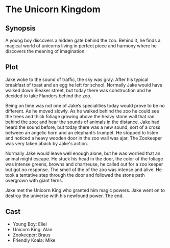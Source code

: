 # The Unicorn Kingdom

## Synopsis

A young boy discovers a hidden gate behind the zoo.
Behind it, he finds a magical world of unicorns living in perfect piece and harmony where he discovers the meaning of imagination.

## Plot

Jake woke to the sound of traffic, the sky was gray.
After his typical breakfast of toast and an egg he left for school.
Normally Jake would have walked down Bleaker street, but today there was construction and he decided to take Flanders behind the zoo.

Being on time was not one of Jake’s specialities today would prove to be no different.
As he moved slowly.
As he walked behind the zoo he could see the trees and thick foliage growing above the heavy stone wall that ran behind the zoo; and hear the sounds of animals in the distance.
Jake had heard the sound before, but today there was a new sound, sort of a cross between an angelic horn and an elephant’s trumpet. He stopped to listen and noticed a heavy wooden door in the zoo wall was ajar. The Zookeeper was very taken aback by Jake's action. 

Normally Jake would leave well enough alone, but he was worried that an animal might escape.
He stuck his head in the door, the color of the foliage was intense greens, browns and chartreuse, he called out for a zoo keeper but got no response.
The smell of the of the zoo was intense and alive.
He took a tentative step through the door and followed the stone path overgrown with giant ferns.

Jake met the Unicorn King who granted him magic powers. Jake went on to destroy the universe with his newfound power.
The end.

## Cast

* Young Boy: Eliel
* Unicorn King: Alan
* Zookeeper: Braus
* Friendly Koala: Mike
